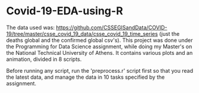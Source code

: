 # Covid-19-EDA-using-R
The data used was: https://github.com/CSSEGISandData/COVID-19/tree/master/csse_covid_19_data/csse_covid_19_time_series (just the deaths global and the confirmed global csv's).
This project was done under the Programming for Data Science assignment, while doing my Master's on the National Technical University of Athens.
It contains various plots and an animation, divided in 8 scripts.

Before running any script, run the 'preprocess.r' script first so that you read the latest data, and manage the data in 10 tasks specified by the assignment.



